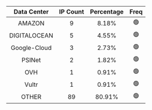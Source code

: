 | Data Center | IP Count | Percentage | Freq |
|:------------:|:--------:|:-----------:|:-----:|
| AMAZON | 9 | 8.18% | 🟢 |
| DIGITALOCEAN | 5 | 4.55% | 🟢 |
| Google-Cloud | 3 | 2.73% | 🟢 |
| PSINet | 2 | 1.82% | 🟢 |
| OVH | 1 | 0.91% | 🟢 |
| Vultr | 1 | 0.91% | 🟢 |
| OTHER | 89 | 80.91% | 🟢 |